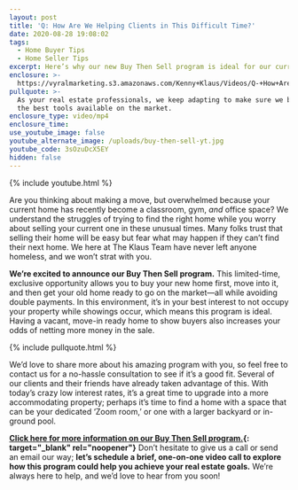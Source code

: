 ```yaml
---
layout: post
title: 'Q: How Are We Helping Clients in This Difficult Time?'
date: 2020-08-28 19:08:02
tags:
  - Home Buyer Tips
  - Home Seller Tips
excerpt: Here’s why our new Buy Then Sell program is ideal for our current market.
enclosure: >-
  https://vyralmarketing.s3.amazonaws.com/Kenny+Klaus/Videos/Q-+How+Are+We+Helping+Clients+in+This+Difficult+Time_.mp4
pullquote: >-
  As your real estate professionals, we keep adapting to make sure we bring you
  the best tools available on the market.
enclosure_type: video/mp4
enclosure_time:
use_youtube_image: false
youtube_alternate_image: /uploads/buy-then-sell-yt.jpg
youtube_code: 3sOzuDcX5EY
hidden: false
---
```


{% include youtube.html %}

Are you thinking about making a move, but overwhelmed because your current home has recently become a classroom, gym, *and* office space? We understand the struggles of trying to find the right home while you worry about selling your current one in these unusual times. Many folks trust that selling their home will be easy but fear what may happen if they can’t find their next home. We here at The Klaus Team have never left anyone homeless, and we won’t strat with you.&nbsp;

**We’re excited to announce our Buy Then Sell program.** This limited-time, exclusive opportunity allows you to buy your new home first, move into it, and then get your old home ready to go on the market—all while avoiding double payments. In this environment, it’s in your best interest to not occupy your property while showings occur, which means this program is ideal. Having a vacant, move-in ready home to show buyers also increases your odds of netting more money in the sale.&nbsp;

{% include pullquote.html %}

We’d love to share more about his amazing program with you, so feel free to contact us for a no-hassle consultation to see if it’s a good fit. Several of our clients and their friends have already taken advantage of this. With today’s crazy low interest rates, it’s a great time to upgrade into a more accommodating property; perhaps it’s time to find a home with a space that can be your dedicated ‘Zoom room,’ or one with a larger backyard or in-ground pool.&nbsp;

**[Click here for more information on our Buy Then Sell program.](https://kennysgottheoffers.com/sell-now-move-later/){: target="_blank" rel="noopener"}** Don’t hesitate to give us a call or send an email our way; **let’s schedule a brief, one-on-one video call to explore how this program could help you achieve your real estate goals.** We’re always here to help, and we’d love to hear from you soon\!